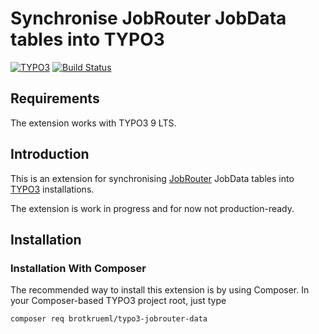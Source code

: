 # Synchronise JobRouter JobData tables into TYPO3 

[![TYPO3](https://img.shields.io/badge/TYPO3-9%20LTS-orange.svg)](https://typo3.org/)
[![Build Status](https://travis-ci.org/brotkrueml/typo3-jobrouter-data.svg?branch=master)](https://travis-ci.org/brotkrueml/typo3-jobrouter-data)


## Requirements

The extension works with TYPO3 9 LTS.


## Introduction

This is an extension for synchronising [JobRouter](https://www.jobrouter.com/) JobData tables into [TYPO3](https://typo3.org/) installations.

The extension is work in progress and for now not production-ready.

## Installation

### Installation With Composer

The recommended way to install this extension is by using Composer. In your Composer-based TYPO3 project root, just type

    composer req brotkrueml/typo3-jobrouter-data

